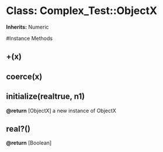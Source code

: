 # Class: Complex_Test::ObjectX
**Inherits:** Numeric
    




#Instance Methods
## +(x) [](#method-i-+)

## coerce(x) [](#method-i-coerce)

## initialize(realtrue, n1) [](#method-i-initialize)

**@return** [ObjectX] a new instance of ObjectX

## real?() [](#method-i-real?)

**@return** [Boolean] 

